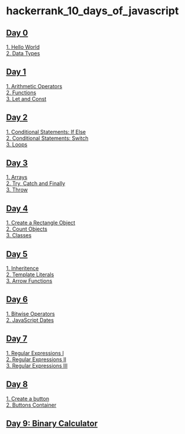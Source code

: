 # hackerrank_10_days_of_javascript

## [Day 0](https://github.com/ahmedawwan/hackerrank_10_days_of_javascript/tree/main/Day%200)

[1. Hello World](https://github.com/ahmedawwan/hackerrank_10_days_of_javascript/blob/main/Day%200/1.hello_world.js)<br>
[2. Data Types](https://github.com/ahmedawwan/hackerrank_10_days_of_javascript/blob/main/Day%200/2.data_types.js)<br>

## [Day 1](https://github.com/ahmedawwan/hackerrank_10_days_of_javascript/tree/main/Day%201)

[1. Arithmetic Operators](https://github.com/ahmedawwan/hackerrank_10_days_of_javascript/blob/main/Day%201/1.arithmetic_operators.js)<br>
[2. Functions](https://github.com/ahmedawwan/hackerrank_10_days_of_javascript/blob/main/Day%201/2.functions.js)<br>
[3. Let and Const](https://github.com/ahmedawwan/hackerrank_10_days_of_javascript/blob/main/Day%201/3.let_and_const.js)<br>

## [Day 2](https://github.com/ahmedawwan/hackerrank_10_days_of_javascript/tree/main/Day%202)

[1. Conditional Statements: If Else](https://github.com/ahmedawwan/hackerrank_10_days_of_javascript/blob/main/Day%202/1.if_else.js)<br>
[2. Conditional Statements: Switch](https://github.com/ahmedawwan/hackerrank_10_days_of_javascript/blob/main/Day%202/2.switch.js)<br>
[3. Loops](https://github.com/ahmedawwan/hackerrank_10_days_of_javascript/blob/main/Day%202/3.loops.js)<br>

## [Day 3](https://github.com/ahmedawwan/hackerrank_10_days_of_javascript/tree/main/Day%203)

[1. Arrays](https://github.com/ahmedawwan/hackerrank_10_days_of_javascript/blob/main/Day%203/1.array.js)<br>
[2. Try, Catch and Finally](https://github.com/ahmedawwan/hackerrank_10_days_of_javascript/blob/main/Day%203/2.try_catch_finally.js)<br>
[3. Throw](https://github.com/ahmedawwan/hackerrank_10_days_of_javascript/blob/main/Day%203/3.throw.js)<br>

## [Day 4](https://github.com/ahmedawwan/hackerrank_10_days_of_javascript/tree/main/Day%204)

[1. Create a Rectangle Object](https://github.com/ahmedawwan/hackerrank_10_days_of_javascript/blob/main/Day%204/1.rectangle_object.js)<br>
[2. Count Objects](https://github.com/ahmedawwan/hackerrank_10_days_of_javascript/blob/main/Day%204/2.count_object.js)<br>
[3. Classes](https://github.com/ahmedawwan/hackerrank_10_days_of_javascript/blob/main/Day%204/3.classes.js)<br>

## [Day 5](https://github.com/ahmedawwan/hackerrank_10_days_of_javascript/tree/main/Day%205)

[1. Inheritence](https://github.com/ahmedawwan/hackerrank_10_days_of_javascript/blob/main/Day%205/1.inheritence.js)<br>
[2. Template Literals](https://github.com/ahmedawwan/hackerrank_10_days_of_javascript/blob/main/Day%205/2.template_literals.js)<br>
[3. Arrow Functions](https://github.com/ahmedawwan/hackerrank_10_days_of_javascript/blob/main/Day%205/3.arrow_functions.js)<br>

## [Day 6](https://github.com/ahmedawwan/hackerrank_10_days_of_javascript/tree/main/Day%206)

[1. Bitwise Operators](https://github.com/ahmedawwan/hackerrank_10_days_of_javascript/blob/main/Day%206/1.bitwise_operators.js)<br>
[2. JavaScript Dates](https://github.com/ahmedawwan/hackerrank_10_days_of_javascript/blob/main/Day%205/2.javascript_dates.js)<br>

## [Day 7](https://github.com/ahmedawwan/hackerrank_10_days_of_javascript/tree/main/Day%207)

[1. Regular Expressions I](https://github.com/ahmedawwan/hackerrank_10_days_of_javascript/blob/main/Day%207/1.regular_expressions_I.js)<br>
[2. Regular Expressions II](https://github.com/ahmedawwan/hackerrank_10_days_of_javascript/blob/main/Day%207/2.regular_expressions_II.js)<br>
[3. Regular Expressions III](https://github.com/ahmedawwan/hackerrank_10_days_of_javascript/blob/main/Day%207/3.regular_expressions_III.js)<br>

## [Day 8](https://github.com/ahmedawwan/hackerrank_10_days_of_javascript/tree/main/Day%208)

[1. Create a button](https://github.com/ahmedawwan/hackerrank_10_days_of_javascript/tree/main/Day%208/1.create_a_button)<br>
[2. Buttons Container](https://github.com/ahmedawwan/hackerrank_10_days_of_javascript/tree/main/Day%208/2.buttons_container)<br>

## [Day 9: Binary Calculator](https://github.com/ahmedawwan/hackerrank_10_days_of_javascript/tree/main/Day%209:%20Binary%20Calculator)

